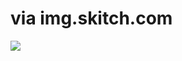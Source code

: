 <!--
id: 1229447448
link: http://tumblr.atmos.org/post/1229447448/via-img-skitch-com
slug: via-img-skitch-com
date: Sat Oct 02 2010 11:13:56 GMT-0700 (PDT)
publish: 2010-10-02
tags: 
title: via img.skitch.com
-->


via img.skitch.com
==================

![](http://www.tumblr.com/photo/1280/atmos/1229447448/1/tumblr_l9odb88Np21qz4sng)

